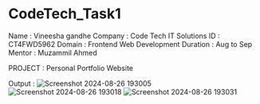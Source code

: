 # CodeTech_Task1
Name : Vineesha gandhe
Company : Code Tech IT Solutions
ID : CT4FWD5962
Domain : Frontend Web Development 
Duration : Aug to Sep
Mentor : Muzammil Ahmed 

PROJECT : Personal Portfolio Website

Output :
![Screenshot 2024-08-26 193005](https://github.com/user-attachments/assets/6d00dad6-7841-42ba-a136-564486063795)
![Screenshot 2024-08-26 193018](https://github.com/user-attachments/assets/3e79a388-fd13-4b31-9706-cfeaaebea6f4)
![Screenshot 2024-08-26 193031](https://github.com/user-attachments/assets/f3505ac1-e48b-430b-9b38-804fa2058b13)
